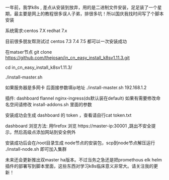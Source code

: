 一年前，我学k8s , 差点从安装到放弃，用的是二进制文件安装，足足装了一个星期，最主要是网上的教程很多误人子弟，排很多坑！所以国庆我找时间写了个脚本安装

系统需求:centos 7.X  redhat 7.x

目前很多朋友帮测试过 centos 7.3 7.4 7.5 都可以一次安装成功

在matser节点 git clone  https://github.com/thejosan/in_cn_easy_install_k8sv1.11.3.git 

cd in_cn_easy_install_k8sv1.11.3/

./install-master.sh 

如果服务器是多网卡 后面接参数填ip地址 ./install-master.sh 192.168.1.2

插件: dashboard flannel nginx-ingress(ds默认装在default) 如果有需要修改命名空间请修改 install-addons.sh 里面的参数

安装成功会生成 dashboard 的 token ，查看请自行cat token.txt 

dashboard 浏览方法: 用firefox 浏览 https://master-ip:30001 ,跳出不安全提示，然后高级点添加网站到安全例外

安装成功后会在/root目录生成 node节点的安装包，scp到node节点解压运行 ./install-node.sh 即可加入集群

未来还会更新推出双master ha版本。不过当务之急还是把promethous elk helm 插件的部署写到脚本里面，这些东西对学习k8s临床意义非常大。请关注我的更新！
